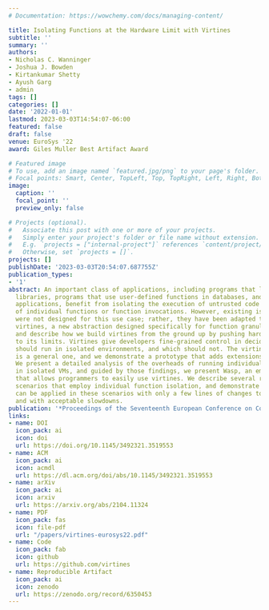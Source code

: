 ```yaml
---
# Documentation: https://wowchemy.com/docs/managing-content/

title: Isolating Functions at the Hardware Limit with Virtines
subtitle: ''
summary: ''
authors:
- Nicholas C. Wanninger
- Joshua J. Bowden
- Kirtankumar Shetty
- Ayush Garg
- admin
tags: []
categories: []
date: '2022-01-01'
lastmod: 2023-03-03T14:54:07-06:00
featured: false
draft: false
venue: EuroSys '22
award: Giles Muller Best Artifact Award

# Featured image
# To use, add an image named `featured.jpg/png` to your page's folder.
# Focal points: Smart, Center, TopLeft, Top, TopRight, Left, Right, BottomLeft, Bottom, BottomRight.
image:
  caption: ''
  focal_point: ''
  preview_only: false

# Projects (optional).
#   Associate this post with one or more of your projects.
#   Simply enter your project's folder or file name without extension.
#   E.g. `projects = ["internal-project"]` references `content/project/deep-learning/index.md`.
#   Otherwise, set `projects = []`.
projects: []
publishDate: '2023-03-03T20:54:07.687755Z'
publication_types:
- '1'
abstract: An important class of applications, including programs that leverage third-party
  libraries, programs that use user-defined functions in databases, and serverless
  applications, benefit from isolating the execution of untrusted code at the granularity
  of individual functions or function invocations. However, existing isolation mechanisms
  were not designed for this use case; rather, they have been adapted to it. We introduce
  virtines, a new abstraction designed specifically for function granularity isolation,
  and describe how we build virtines from the ground up by pushing hardware virtualization
  to its limits. Virtines give developers fine-grained control in deciding which functions
  should run in isolated environments, and which should not. The virtine abstraction
  is a general one, and we demonstrate a prototype that adds extensions to the C language.
  We present a detailed analysis of the overheads of running individual functions
  in isolated VMs, and guided by those findings, we present Wasp, an embeddable hypervisor
  that allows programmers to easily use virtines. We describe several representative
  scenarios that employ individual function isolation, and demonstrate that virtines
  can be applied in these scenarios with only a few lines of changes to existing codebases
  and with acceptable slowdowns.
publication: '*Proceedings of the Seventeenth European Conference on Computer Systems*'
links:
- name: DOI
  icon_pack: ai
  icon: doi
  url: https://doi.org/10.1145/3492321.3519553
- name: ACM
  icon_pack: ai
  icon: acmdl
  url: https://dl.acm.org/doi/abs/10.1145/3492321.3519553
- name: arXiv
  icon_pack: ai
  icon: arxiv
  url: https://arxiv.org/abs/2104.11324
- name: PDF
  icon_pack: fas
  icon: file-pdf
  url: "/papers/virtines-eurosys22.pdf"
- name: Code
  icon_pack: fab
  icon: github
  url: https://github.com/virtines
- name: Reproducible Artifact
  icon_pack: ai
  icon: zenodo
  url: https://zenodo.org/record/6350453
---
```

